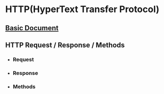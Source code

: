# HTTP(HyperText Transfer Protocol)

## [Basic Document](https://github.com/CharmStrange/Obsidian/blob/main/Web/HTTP_protocol.md)

## HTTP Request / Response / Methods

- ### Request

- ### Response

- ### Methods
